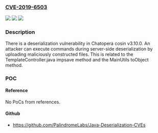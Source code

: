 ### [CVE-2019-6503](https://cve.mitre.org/cgi-bin/cvename.cgi?name=CVE-2019-6503)
![](https://img.shields.io/static/v1?label=Product&message=n%2Fa&color=blue)
![](https://img.shields.io/static/v1?label=Version&message=n%2Fa&color=blue)
![](https://img.shields.io/static/v1?label=Vulnerability&message=n%2Fa&color=brighgreen)

### Description

There is a deserialization vulnerability in Chatopera cosin v3.10.0. An attacker can execute commands during server-side deserialization by uploading maliciously constructed files. This is related to the TemplateController.java impsave method and the MainUtils toObject method.

### POC

#### Reference
No PoCs from references.

#### Github
- https://github.com/PalindromeLabs/Java-Deserialization-CVEs

